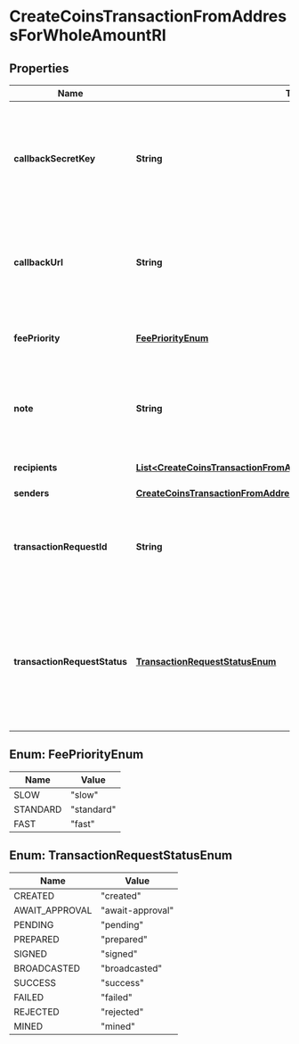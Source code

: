 

# CreateCoinsTransactionFromAddressForWholeAmountRI


## Properties

| Name | Type | Description | Notes |
|------------ | ------------- | ------------- | -------------|
|**callbackSecretKey** | **String** | Represents the Secret Key value provided by the customer. This field is used for security purposes during the callback notification, in order to prove the sender of the callback as Crypto APIs. For more information please see our [Documentation](https://developers.cryptoapis.io/technical-documentation/general-information/callbacks#callback-security). |  [optional] |
|**callbackUrl** | **String** | Represents the URL that is set by the customer where the callback will be received at. The callback notification will be received only if and when the event occurs. &#x60;We support ONLY httpS type of protocol&#x60;. |  [optional] |
|**feePriority** | [**FeePriorityEnum**](#FeePriorityEnum) | Represents the fee priority of the automation, whether it is \&quot;slow\&quot;, \&quot;standard\&quot; or \&quot;fast\&quot;. |  |
|**note** | **String** | Represents an optional note to add a free text in, explaining or providing additional detail on the transaction request.Optional Transaction note with additional details |  [optional] |
|**recipients** | [**List&lt;CreateCoinsTransactionFromAddressForWholeAmountRIRecipients&gt;**](CreateCoinsTransactionFromAddressForWholeAmountRIRecipients.md) | Defines the destination for the transaction, i.e. the recipient(s). |  |
|**senders** | [**CreateCoinsTransactionFromAddressForWholeAmountRISenders**](CreateCoinsTransactionFromAddressForWholeAmountRISenders.md) |  |  |
|**transactionRequestId** | **String** | Represents a unique identifier of the transaction request (the request sent to make a transaction), which helps in identifying which callback and which &#x60;referenceId&#x60; concern that specific transaction request. |  |
|**transactionRequestStatus** | [**TransactionRequestStatusEnum**](#TransactionRequestStatusEnum) | Defines the status of the transaction, e.g. \&quot;created, \&quot;await_approval\&quot;, \&quot;pending\&quot;, \&quot;prepared\&quot;, \&quot;signed\&quot;, \&quot;broadcasted\&quot;, \&quot;success\&quot;, \&quot;failed\&quot;, \&quot;rejected\&quot;, mined\&quot;. |  |



## Enum: FeePriorityEnum

| Name | Value |
|---- | -----|
| SLOW | &quot;slow&quot; |
| STANDARD | &quot;standard&quot; |
| FAST | &quot;fast&quot; |



## Enum: TransactionRequestStatusEnum

| Name | Value |
|---- | -----|
| CREATED | &quot;created&quot; |
| AWAIT_APPROVAL | &quot;await-approval&quot; |
| PENDING | &quot;pending&quot; |
| PREPARED | &quot;prepared&quot; |
| SIGNED | &quot;signed&quot; |
| BROADCASTED | &quot;broadcasted&quot; |
| SUCCESS | &quot;success&quot; |
| FAILED | &quot;failed&quot; |
| REJECTED | &quot;rejected&quot; |
| MINED | &quot;mined&quot; |



